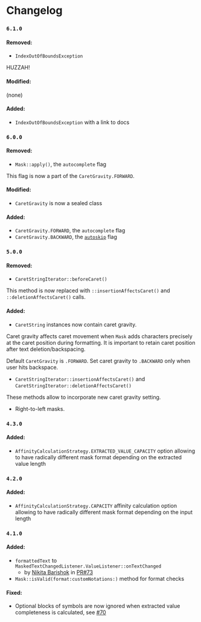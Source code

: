 # Changelog

### `6.1.0`

#### Removed:

* `IndexOutOfBoundsException`

HUZZAH!

#### Modified:

(none)

#### Added:

* `IndexOutOfBoundsException` with a link to docs

### `6.0.0`

#### Removed:

* `Mask::apply()`, the `autocomplete` flag

This flag is now a part of the `CaretGravity.FORWARD`.

#### Modified:

* `CaretGravity` is now a sealed class

#### Added:

* `CaretGravity.FORWARD`, the `autocomplete` flag
* `CaretGravity.BACKWARD`, the [`autoskip`](https://github.com/RedMadRobot/input-mask-android/wiki/0.-Mask#autoskip-flag) flag

### `5.0.0`

#### Removed:

* `CaretStringIterator::beforeCaret()`

This method is now replaced with `::insertionAffectsCaret()` and `::deletionAffectsCaret()` calls. 

#### Added:

* `CaretString` instances now contain caret gravity.

Caret gravity affects caret movement when `Mask` adds characters precisely at the caret position during formatting. It is important to retain caret position after text deletion/backspacing.

Default `CaretGravity` is `.FORWARD`. Set caret gravity to `.BACKWARD` only when user hits backspace.

* `CaretStringIterator::insertionAffectsCaret()` and `CaretStringIterator::deletionAffectsCaret()`

These methods allow to incorporate new caret gravity setting.

* Right-to-left masks. 

### `4.3.0`

#### Added:

* `AffinityCalculationStrategy.EXTRACTED_VALUE_CAPACITY` option allowing to have radically different mask format depending on the extracted value length

### `4.2.0`

#### Added:

* `AffinityCalculationStrategy.CAPACITY` affinity calculation option allowing to have radically different mask format depending on the input length

### `4.1.0`

#### Added:

* `formattedText` to `MaskedTextChangedListener.ValueListener::onTextChanged`
	* by [Nikita Barishok](https://github.com/nbarishok) in [PR#73](https://github.com/RedMadRobot/input-mask-android/pull/73) 
* `Mask::isValid(format:customNotations:)` method for format checks

#### Fixed:

* Optional blocks of symbols are now ignored when extracted value completeness is calculated, see [#70](https://github.com/RedMadRobot/input-mask-android/issues/70)
